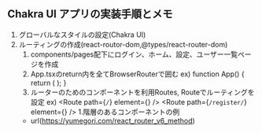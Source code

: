 ## Chakra UI アプリの実装手順とメモ

1. グローバルなスタイルの設定(Chakra UI)
1. ルーティングの作成(react-routor-dom,@types/react-router-dom)
    1. components/pages配下にログイン、ホーム、設定、ユーザー一覧ページを作成
    1. App.tsxのreturn内を全てBrowserRouterで囲む
    ex) function App() {
          return (
            <BrowserRouter>
              <Router />
            </BrowserRouter>
          );
        }
    1. ルーターのためのコンポーネントを利用Routes, Routeでルーティングを設定
    ex) <Routes>
        <Route path={`/`} element={<Home />} />
        <Route path={`/register/`} element={<Register />} />
        </Routes>
    1.階層のあるコンポーネントの例
    - url(https://yumegori.com/react_router_v6_method)

